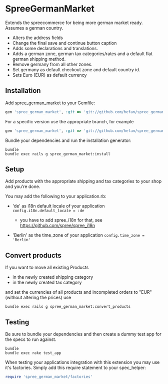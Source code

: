 SpreeGermanMarket
=================

Extends the spreecommerce for being more german market ready. Assumes a german country.

- Alters the address fields
- Change the final save and continue button caption
- Adds some declarations and translations.
- Adds a german zone, german tax categories/rates and a default flat german shipping method.
- Remove germany from all other zones.
- Set germany as default checkout zone and default country id.
- Sets Euro (EUR) as default currency


Installation
------------

Add spree_german_market to your Gemfile:

```ruby
gem 'spree_german_market', :git => 'git://github.com/hefan/spree_german_market.git'
```

For a specific version use the appropriate branch, for example

```ruby
gem 'spree_german_market', :git => 'git://github.com/hefan/spree_german_market.git', :branch => '1-3-stable'
```


Bundle your dependencies and run the installation generator:

```shell
bundle
bundle exec rails g spree_german_market:install
```


Setup
-----

Add products with the appropriate shipping and tax categories to your shop and you're done.

You may add the following to your application.rb:

- 'de' as i18n default locale of your application `config.i18n.default_locale = :de`
  - you have to add spree_i18n for that, see https://github.com/spree/spree_i18n

- 'Berlin' as the time_zone of your application `config.time_zone = 'Berlin'`


Convert products
----------------

If you want to move all existing Products
 - in the newly created shipping category
 - in the newly created tax category

and set the currencies of all products and incompleted orders to "EUR" (without altering the prices) use

```shell
bundle exec rails g spree_german_market:convert_products
```

Testing
-------

Be sure to bundle your dependencies and then create a dummy test app for the specs to run against.

```shell
bundle
bundle exec rake test_app
```

When testing your applications integration with this extension you may use it's factories.
Simply add this require statement to your spec_helper:

```ruby
require 'spree_german_market/factories'
```
